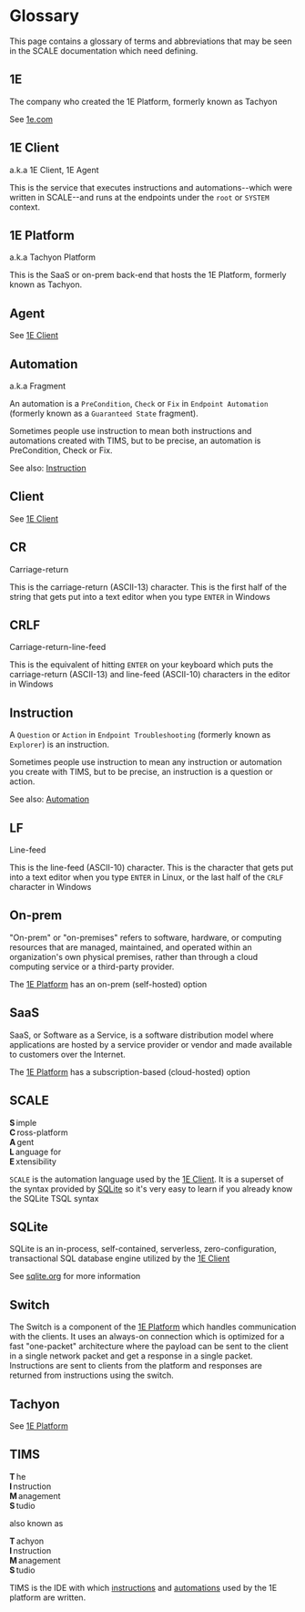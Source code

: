 # Glossary
This page contains a glossary of terms and abbreviations that may be seen in the SCALE documentation which need defining.

## 1E
The company who created the 1E Platform, formerly known as Tachyon

See [1e.com](https://www.1e.com)

## 1E Client
a.k.a 1E Client, 1E Agent
 
This is the service that executes instructions and automations--which were written in SCALE--and runs at the endpoints under the `root` or `SYSTEM` context.

## 1E Platform
a.k.a Tachyon Platform

This is the SaaS or on-prem back-end that hosts the 1E Platform, formerly known as Tachyon.

## Agent
See [1E Client](#1e-client)

## Automation
a.k.a Fragment

An automation is a `PreCondition`, `Check` or `Fix` in `Endpoint Automation` (formerly known as a `Guaranteed State` fragment).

Sometimes people use instruction to mean both instructions and automations created with TIMS, but to be precise, an automation is PreCondition, Check or Fix.

See also: [Instruction](#instruction)

## Client
See [1E Client](#1e-client)

## CR
Carriage-return

This is the carriage-return (ASCII-13) character. This is the first half of the string that gets put into a text editor when you type `ENTER` in Windows

## CRLF
Carriage-return-line-feed
 
This is the equivalent of hitting `ENTER` on your keyboard which puts the carriage-return (ASCII-13) and line-feed (ASCII-10) characters in the editor in Windows

## Instruction
A `Question` or `Action` in `Endpoint Troubleshooting` (formerly known as `Explorer`) is an instruction.

Sometimes people use instruction to mean any instruction or automation you create with TIMS, but to be precise, an instruction is a question or action.

See also: [Automation](#automation)

## LF
Line-feed

This is the line-feed (ASCII-10) character. This is the character that gets put into a text editor when you type `ENTER` in Linux, or the last half of the `CRLF` character in Windows

## On-prem
"On-prem" or "on-premises" refers to software, hardware, or computing resources that are managed, maintained, and operated within an organization's own physical premises, rather than through a cloud computing service or a third-party provider.

The [1E Platform](#1e-platform) has an on-prem (self-hosted) option

## SaaS
SaaS, or Software as a Service, is a software distribution model where applications are hosted by a service provider or vendor and made available to customers over the Internet. 

The [1E Platform](#1e-platform) has a subscription-based (cloud-hosted) option

## SCALE
**S**&#8239;imple<br>
**C**&#8239;ross-platform<br>
**A**&#8239;gent<br>
**L**&#8239;anguage for<br>
**E**&#8239;xtensibility<br>

`SCALE` is the automation language used by the [1E Client](#client).
It is a superset of the syntax provided by [SQLite](#sqlite) so it's very easy to learn if you already know the SQLite TSQL syntax

## SQLite
SQLite is an in-process, self-contained, serverless, zero-configuration, transactional SQL database engine utilized by the [1E Client](#client)

See [sqlite.org](https://sqlite.org) for more information

## Switch
The Switch is a component of the [1E Platform](#1e-platform) which handles communication with the clients.  It uses an always-on connection which is optimized for a fast "one-packet" architecture where the payload can be sent to the client in a single network packet and get a response in a single packet. Instructions are sent to clients from the platform and responses are returned from instructions using the switch.  

## Tachyon
See [1E Platform](#1e-platform)

## TIMS
**T**&#8239;he<br>
**I**&#8239;nstruction<br>
**M**&#8239;anagement<br>
**S**&#8239;tudio<br>

also known as

**T**&#8239;achyon<br>
**I**&#8239;nstruction<br>
**M**&#8239;anagement<br>
**S**&#8239;tudio

TIMS is the IDE with which [instructions](#instruction) and [automations](#automation) used by the 1E platform are written.
